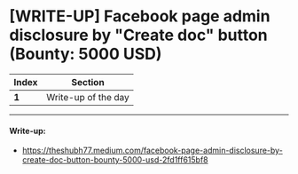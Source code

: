 #  [WRITE-UP] Facebook page admin disclosure by "Create doc" button (Bounty: 5000 USD)


Index | Section
--- | ---
**1** | Write-up of the day

___


#### Write-up: 

* https://theshubh77.medium.com/facebook-page-admin-disclosure-by-create-doc-button-bounty-5000-usd-2fd1ff615bf8
